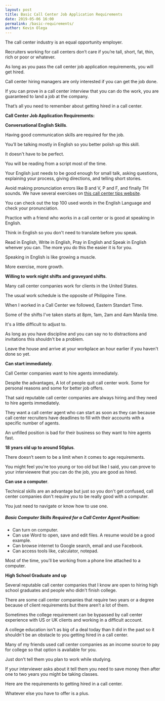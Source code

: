 ```yaml
--- 
layout: post 
title: Basic Call Center Job Application Requirements
date: 2019-05-06 16:00
permalink: /basic-requirements/ 
author: Kevin Olega 
--- 
```

The call center industry is an equal opportunity employer.

Recruiters working for call centers don’t care if you’re tall, short, fat, thin, rich or poor or whatever.

As long as you pass the call center job application requirements, you will get hired.

Call center hiring managers are only interested if you can get the job done.

If you can prove in a call center interview that you can do the work, you are guaranteed to land a job at the company.

That’s all you need to remember about getting hired in a call center.

**Call Center Job Application Requirements:**

**Conversational English Skills**.

Having good communication skills are required for the job.

You’ll be talking mostly in English so you better polish up this skill.

It doesn't have to be perfect. 

You will be reading from a script most of the time.

Your English just needs to be good enough for small talk, asking questions, explaining your process, giving directions, and telling short stories.

Avoid making pronunciation errors like B and V, P and F, and finally TH sounds. We have several exercises on [this call center tips website](http://callcentertrainingtips.com).

You can check out the top 100 used words in the English Language and check your pronunciation.

Practice with a friend who works in a call center or is good at speaking in English.

Think in English so you don't need to translate before you speak. 

Read in English, Write in English, Pray in English and Speak in English whenver you can. The more you do this the easier it is for you.

Speaking in English is like growing a muscle. 

More exercise, more growth.

**Willing to work night shifts and graveyard shifts**.

Many call center companies work for clients in the United States.

The usual work schedule is the opposite of Philippine Time.

When I worked in a Call Center we followed, Eastern Standart Time. 

Some of the shifts I've taken starts at 8pm, 1am, 2am and 4am Manila time.

It's a little difficult to adjust to.

As long as you have discipline and you can say no to distractions and invitations this shouldn't be a problem.

Leave the house and arrive at your workplace an hour earlier if you haven't done so yet.

**Can start immediately**.

Call Center companies want to hire agents immediately.

Despite the advantages, A lot of people quit call center work. Some for personal reasons and some for better job offers.

That said reputable call center companies are always hiring and they need to hire agents immediately.

They want a call center agent who can start as soon as they can because call center recruiters have deadlines to fill with their accounts with a specific number of agents. 

An unfilled position is bad for their business so they want to hire agents fast.

**18 years old up to around 50plus**.

There doesn’t seem to be a limit when it comes to age requirements.

You might feel you're too young or too old but like I said, you can prove to your interviewere that you can do the job, you are good as hired.

**Can use a computer**.

Technical skills are an advantage but just so you don't get confused, call center companies don't require you to be really good with a computer.

You just need to navigate or know how to use one.

##### Basic Computer Skills Required for a Call Center Agent Position:
- Can turn on computer.
- Can use Word to open, save and edit files. A resume would be a good example.
- Can browse internet to Google search, email and use Facebook.
- Can access tools like, calculator, notepad.

Most of the time, you’ll be working from a phone line attached to a computer.


**High School Graduate and up**

Several reputable call center companies that I know are open to hiring high school graduates and people who didn't finish college.

There are some call center companies that require two years or a degree because of client requirements but there aren’t a lot of them.

Sometimes the college requirement can be bypassed by call center experience with US or UK clients and working in a difficult account.

A college education isn't as big of a deal today than it did in the past so it shouldn't be an obstacle to you getting hired in a call center.

Many of my friends used call center companies as an income source to pay for college so that option is available for you. 

Just don't tell them you plan to work while studying. 

If your interviewer asks about it tell them you need to save money then after one to two years you might be taking classes.

Here are the requirements to getting hired in a call center.

Whatever else you have to offer is a plus.
